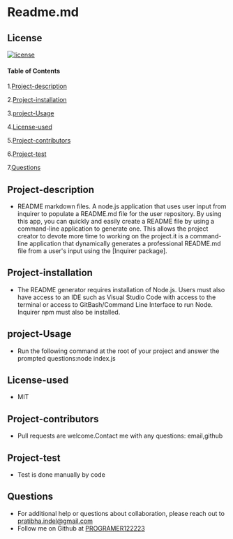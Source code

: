 # Readme.md
  
  ## License 
  [![license](https://img.shields.io/badge/license-MIT-blue)](https://shields.io)

  #### Table of Contents
   1.[Project-description](#project-description)

   2.[Project-installation](#project-installation)

   3.[project-Usage](#project-Usage)

   4.[License-used](#license-used)

   5.[Project-contributors](#project-contributors)

   6.[Project-test](#project-test)

   7.[Questions](#questions)
  
   ## Project-description
   * README markdown files. A node.js application that uses user input from inquirer to populate a README.md file for the user repository. By using this app, you can quickly and easily create a README file by using a command-line application to generate one. This allows the project creator to devote more time to working on the project.it is a command-line application that dynamically generates a professional README.md file from a user's input using the [Inquirer package].


   
   ## Project-installation
   * The README generator requires installation of Node.js. Users must also have access to an IDE such as Visual Studio Code       with access to the terminal or access to GitBash/Command Line Interface to run Node. Inquirer npm must also be installed.
   
   
   ## project-Usage
   * Run the following command at the root of your project and answer the prompted questions:node index.js
   
  
   ## License-used
   * MIT

    
   ## Project-contributors
   * Pull requests are welcome.Contact me with any questions: email,github


  
   ## Project-test
   *  Test is done manually by code

   ## Questions
   * For additional help or questions about collaboration, please reach out to pratibha.indel@gmail.com
   * Follow me on Github at [PROGRAMER122223](http://github.com/PROGRAMER122223)